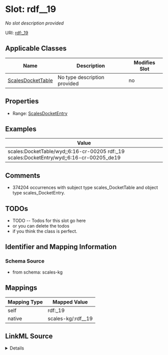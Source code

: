 

# Slot: rdf__19


_No slot description provided_





URI: [rdf:_19](http://www.w3.org/1999/02/22-rdf-syntax-ns#_19)



<!-- no inheritance hierarchy -->





## Applicable Classes

| Name | Description | Modifies Slot |
| --- | --- | --- |
| [ScalesDocketTable](../classes/ScalesDocketTable.md) | No type description provided |  no  |







## Properties

* Range: [ScalesDocketEntry](../classes/ScalesDocketEntry.md)






## Examples

| Value |
| --- |
| scales:DocketTable/wyd;;6:16-cr-00205 rdf:_19 scales:DocketEntry/wyd;;6:16-cr-00205_de19 |

## Comments

* 374204 occurrences with subject type scales_DocketTable and object type scales_DocketEntry.

## TODOs

* TODO -- Todos for this slot go here
* or you can delete the todos
* if you think the class is perfect.

## Identifier and Mapping Information







### Schema Source


* from schema: scales-kg




## Mappings

| Mapping Type | Mapped Value |
| ---  | ---  |
| self | rdf:_19 |
| native | scales-kg/:rdf__19 |




## LinkML Source

<details>
```yaml
name: rdf__19
description: No slot description provided
todos:
- TODO -- Todos for this slot go here
- or you can delete the todos
- if you think the class is perfect.
comments:
- 374204 occurrences with subject type scales_DocketTable and object type scales_DocketEntry.
examples:
- value: scales:DocketTable/wyd;;6:16-cr-00205 rdf:_19 scales:DocketEntry/wyd;;6:16-cr-00205_de19
from_schema: scales-kg
rank: 1000
slot_uri: rdf:_19
alias: rdf__19
domain_of:
- scales_DocketTable
range: scales_DocketEntry

```
</details>